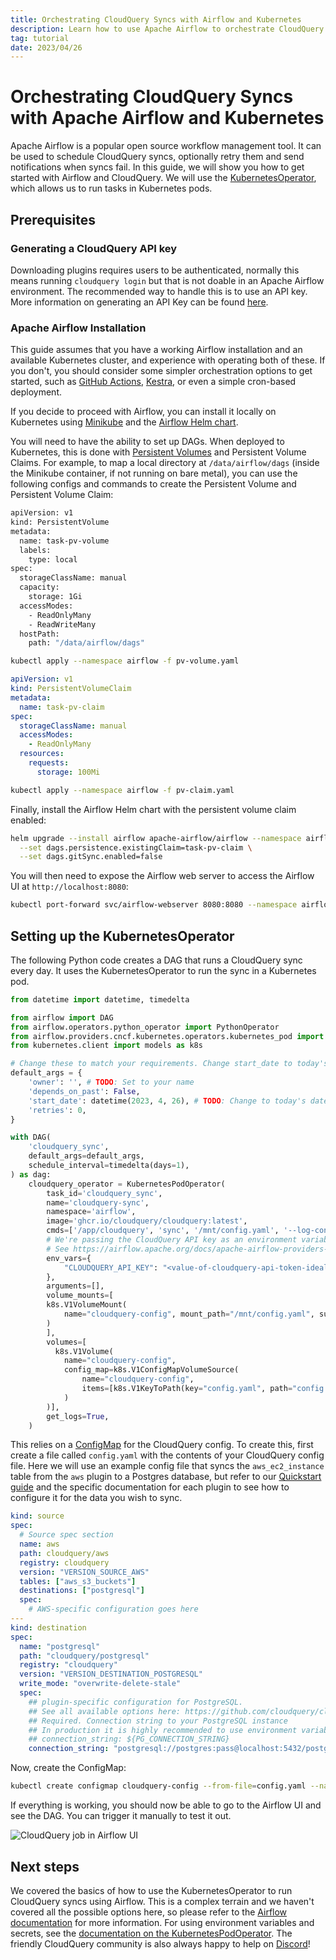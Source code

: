 ```yaml
---
title: Orchestrating CloudQuery Syncs with Airflow and Kubernetes
description: Learn how to use Apache Airflow to orchestrate CloudQuery syncs.
tag: tutorial
date: 2023/04/26
---
```


# Orchestrating CloudQuery Syncs with Apache Airflow and Kubernetes

Apache Airflow is a popular open source workflow management tool. It can be used to schedule CloudQuery syncs, optionally retry them and send notifications when syncs fail. In this guide, we will show you how to get started with Airflow and CloudQuery. We will use the [KubernetesOperator](https://airflow.apache.org/docs/apache-airflow-providers-cncf-kubernetes/stable/operators.html), which allows us to run tasks in Kubernetes pods. 

## Prerequisites

### Generating a CloudQuery API key

Downloading plugins requires users to be authenticated, normally this means running `cloudquery login` but that is not doable in an Apache Airflow environment. The recommended way to handle this is to use an API key. More information on generating an API Key can be found [here](/docs/deployment/generate-api-key).

### Apache Airflow Installation

This guide assumes that you have a working Airflow installation and an available Kubernetes cluster, and experience with operating both of these. If you don't, you should consider some simpler orchestration options to get started, such as [GitHub Actions](/docs/deployment/github-actions), [Kestra](/docs/deployment/kestra), or even a simple cron-based deployment. 

If you decide to proceed with Airflow, you can install it locally on Kubernetes using [Minikube](https://minikube.sigs.k8s.io/) and the [Airflow Helm chart](https://airflow.apache.org/docs/helm-chart/). 

You will need to have the ability to set up DAGs. When deployed to Kubernetes, this is done with [Persistent Volumes](https://kubernetes.io/docs/concepts/storage/persistent-volumes/) and Persistent Volume Claims. For example, to map a local directory at `/data/airflow/dags` (inside the Minikube container, if not running on bare metal), you can use the following configs and commands to create the Persistent Volume and Persistent Volume Claim:

```bash copy filename="pv-volume.yaml"
apiVersion: v1
kind: PersistentVolume
metadata:
  name: task-pv-volume
  labels:
    type: local
spec:
  storageClassName: manual
  capacity:
    storage: 1Gi
  accessModes:
    - ReadOnlyMany
    - ReadWriteMany
  hostPath:
    path: "/data/airflow/dags"
``` 

```bash copy
kubectl apply --namespace airflow -f pv-volume.yaml
```

```yaml copy filename="pv-claim.yaml"
apiVersion: v1
kind: PersistentVolumeClaim
metadata:
  name: task-pv-claim
spec:
  storageClassName: manual
  accessModes:
    - ReadOnlyMany
  resources:
    requests:
      storage: 100Mi
```

```bash copy
kubectl apply --namespace airflow -f pv-claim.yaml
```

Finally, install the Airflow Helm chart with the persistent volume claim enabled:

```bash copy
helm upgrade --install airflow apache-airflow/airflow --namespace airflow --create-namespace --set dags.persistence.enabled=true \
  --set dags.persistence.existingClaim=task-pv-claim \
  --set dags.gitSync.enabled=false
```

You will then need to expose the Airflow web server to access the Airflow UI at `http://localhost:8080`:

```bash copy
kubectl port-forward svc/airflow-webserver 8080:8080 --namespace airflow
```

## Setting up the KubernetesOperator

The following Python code creates a DAG that runs a CloudQuery sync every day. It uses the KubernetesOperator to run the sync in a Kubernetes pod. 

```python copy filename="cloudquery.py"
from datetime import datetime, timedelta

from airflow import DAG
from airflow.operators.python_operator import PythonOperator
from airflow.providers.cncf.kubernetes.operators.kubernetes_pod import KubernetesPodOperator
from kubernetes.client import models as k8s

# Change these to match your requirements. Change start_date to today's date, but keep it static
default_args = {
    'owner': '', # TODO: Set to your name
    'depends_on_past': False,
    'start_date': datetime(2023, 4, 26), # TODO: Change to today's date
    'retries': 0,
}

with DAG(
    'cloudquery_sync',
    default_args=default_args,
    schedule_interval=timedelta(days=1),
) as dag:
    cloudquery_operator = KubernetesPodOperator(
        task_id='cloudquery_sync',
        name='cloudquery-sync',
        namespace='airflow',
        image='ghcr.io/cloudquery/cloudquery:latest',
        cmds=['/app/cloudquery', 'sync', '/mnt/config.yaml', '--log-console', '--log-level', 'info'],
        # We're passing the CloudQuery API key as an environment variable for brevity, but it's better to use a k8s secret
        # See https://airflow.apache.org/docs/apache-airflow-providers-cncf-kubernetes/stable/operators.html
        env_vars={
            "CLOUDQUERY_API_KEY": "<value-of-cloudquery-api-token-ideally-not-hardcoded>",
        },
        arguments=[],
        volume_mounts=[
        k8s.V1VolumeMount(
            name="cloudquery-config", mount_path="/mnt/config.yaml", sub_path="config.yaml", read_only=True
        )
        ],
        volumes=[
          k8s.V1Volume(
            name="cloudquery-config",
            config_map=k8s.V1ConfigMapVolumeSource(
                name="cloudquery-config",
                items=[k8s.V1KeyToPath(key="config.yaml", path="config.yaml")]
            )
        )],
        get_logs=True,
    )
```

This relies on a [ConfigMap](https://kubernetes.io/docs/concepts/configuration/configmap/) for the CloudQuery config. To create this, first create a file called `config.yaml` with the contents of your CloudQuery config file. Here we will use an example config file that syncs the `aws_ec2_instance` table from the `aws` plugin to a Postgres database, but refer to our [Quickstart guide](/docs/quickstart/) and the specific documentation for each plugin to see how to configure it for the data you wish to sync. 

```yaml copy filename="config.yaml"
kind: source
spec:
  # Source spec section
  name: aws
  path: cloudquery/aws
  registry: cloudquery
  version: "VERSION_SOURCE_AWS"
  tables: ["aws_s3_buckets"]
  destinations: ["postgresql"]
  spec:
    # AWS-specific configuration goes here
---
kind: destination
spec:
  name: "postgresql"
  path: "cloudquery/postgresql"
  registry: "cloudquery"
  version: "VERSION_DESTINATION_POSTGRESQL"
  write_mode: "overwrite-delete-stale"
  spec:
    ## plugin-specific configuration for PostgreSQL.
    ## See all available options here: https://github.com/cloudquery/cloudquery/tree/main/plugins/destination/postgresql#postgresql-spec
    ## Required. Connection string to your PostgreSQL instance
    ## In production it is highly recommended to use environment variable expansion
    ## connection_string: ${PG_CONNECTION_STRING}
    connection_string: "postgresql://postgres:pass@localhost:5432/postgres?sslmode=disable"
```

Now, create the ConfigMap:

```bash copy
kubectl create configmap cloudquery-config --from-file=config.yaml --namespace airflow
```

If everything is working, you should now be able to go to the Airflow UI and see the DAG. You can trigger it manually to test it out.

![CloudQuery job in Airflow UI](/images/docs/deployment/airflow.png)

## Next steps

We covered the basics of how to use the KubernetesOperator to run CloudQuery syncs using Airflow. This is a complex terrain and we haven't covered all the possible options here, so please refer to the [Airflow documentation](https://airflow.apache.org/docs/apache-airflow/stable/index.html) for more information. For using environment variables and secrets, see the [documentation on the KubernetesPodOperator](https://airflow.apache.org/docs/apache-airflow-providers-cncf-kubernetes/stable/operators.html). The friendly CloudQuery community is also always happy to help on [Discord](https://www.cloudquery.io/discord)!
